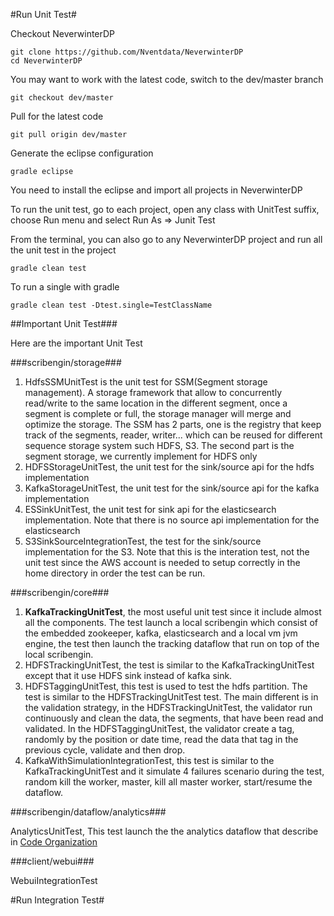 #Run Unit Test#

Checkout NeverwinterDP

```
git clone https://github.com/Nventdata/NeverwinterDP
cd NeverwinterDP
```

You may want to work with the latest code, switch to the dev/master branch
````
git checkout dev/master 
````

Pull for the latest code

````
git pull origin dev/master 
````

Generate the eclipse configuration

```
gradle eclipse
```

You need to install the eclipse and import all projects in NeverwinterDP

To run the unit test, go to each project, open any class with UnitTest suffix, choose Run menu and select Run As => Junit Test

From the terminal, you can also go to any NeverwinterDP project and run all the unit test in the project

````
gradle clean test
````

To run a single with gradle

````
gradle clean test -Dtest.single=TestClassName
````

##Important Unit Test###

Here are the important Unit Test

###scribengin/storage###

1. HdfsSSMUnitTest is the unit test for SSM(Segment storage management). A storage framework that allow to concurrently read/write to the same location in the different segment, once a segment is complete or full, the storage manager will merge and optimize the storage. The SSM has 2 parts, one is the registry that keep track of the segments, reader, writer... which can be reused for different sequence storage system such HDFS, S3. The second part is the segment storage, we currently implement for HDFS only
2. HDFSStorageUnitTest, the unit test for the sink/source api for the hdfs implementation
3. KafkaStorageUnitTest, the unit test for the sink/source api for the kafka implementation
4. ESSinkUnitTest, the unit test for sink api for the elasticsearch implementation. Note that there is no source api implementation for the elasticsearch
5. S3SinkSourceIntegrationTest, the test for the sink/source implementation for the S3. Note that this is the interation test, not the unit test since the AWS account is needed to setup correctly in the home directory in order the test can be run.

###scribengin/core###

1. **KafkaTrackingUnitTest**, the most useful unit test since it include almost all the components. The test launch a local scribengin which consist of the embedded zookeeper, kafka, elasticsearch and a local vm jvm engine, the test then launch the tracking dataflow that run on top of the local scribengin.
2. HDFSTrackingUnitTest, the test is similar to the KafkaTrackingUnitTest except that it use HDFS sink instead of kafka sink.
3. HDFSTaggingUnitTest, this test is used to test the hdfs partition. The test is similar to the HDFSTrackingUnitTest test. The main different is in the validation strategy, in the HDFSTrackingUnitTest, the validator run continuously and clean the data, the segments, that have been read and validated. In the HDFSTaggingUnitTest, the validator create a tag, randomly by the position or date time, read the data that tag in the previous cycle, validate and then drop.
4. KafkaWithSimulationIntegrationTest, this test is similar to the KafkaTrackingUnitTest and it simulate 4 failures scenario during the test, random kill the worker, master, kill all master worker, start/resume the dataflow.

###scribengin/dataflow/analytics###

AnalyticsUnitTest, This test launch the the analytics dataflow that describe in 
[Code Organization](code-organization-howto.md####analytics)


###client/webui###

WebuiIntegrationTest

#Run Integration Test#


